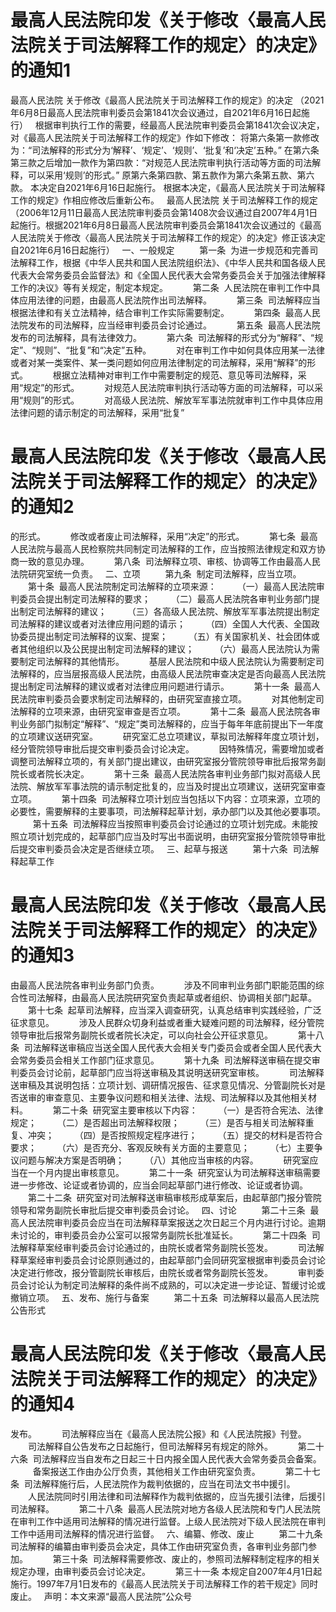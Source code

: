 # 最高人民法院印发《关于修改〈最高人民法院关于司法解释工作的规定〉的决定》的通知1

最高人民法院
关于修改《最高人民法院关于司法解释工作的规定》的决定
（2021年6月8日最高人民法院审判委员会第1841次会议通过，自2021年6月16日起施行）
 
根据审判执行工作的需要，经最高人民法院审判委员会第1841次会议决定，对《最高人民法院关于司法解释工作的规定》作如下修改：
将第六条第一款修改为：“司法解释的形式分为‘解释’、‘规定’、‘规则’、‘批复’和‘决定’五种。”
在第六条第三款之后增加一款作为第四款：“对规范人民法院审判执行活动等方面的司法解释，可以采用‘规则’的形式。”
原第六条第四款、第五款作为第六条第五款、第六款。
本决定自2021年6月16日起施行。
根据本决定，《最高人民法院关于司法解释工作的规定》作相应修改后重新公布。
 
最高人民法院
关于司法解释工作的规定
（2006年12月11日最高人民法院审判委员会第1408次会议通过自2007年4月1日起施行。根据2021年6月8日最高人民法院审判委员会第1841次会议通过的《最高人民法院关于修改〈最高人民法院关于司法解释工作的规定〉的决定》修正该决定自2021年6月16日起施行）
 
一、一般规定
 
　　第一条  为进一步规范和完善司法解释工作，根据《中华人民共和国人民法院组织法》、《中华人民共和国各级人民代表大会常务委员会监督法》和《全国人民代表大会常务委员会关于加强法律解释工作的决议》等有关规定，制定本规定。
 
　　第二条  人民法院在审判工作中具体应用法律的问题，由最高人民法院作出司法解释。
 
　　第三条  司法解释应当根据法律和有关立法精神，结合审判工作实际需要制定。
 
　　第四条  最高人民法院发布的司法解释，应当经审判委员会讨论通过。
 
　　第五条  最高人民法院发布的司法解释，具有法律效力。
 
　　第六条  司法解释的形式分为“解释”、“规定”、“规则”、“批复”和“决定”五种。
 
　　对在审判工作中如何具体应用某一法律或者对某一类案件、某一类问题如何应用法律制定的司法解释，采用“解释”的形式。
 
　　根据立法精神对审判工作中需要制定的规范、意见等司法解释，采用“规定”的形式。
 
　　对规范人民法院审判执行活动等方面的司法解释，可以采用“规则”的形式。
 
　　对高级人民法院、解放军军事法院就审判工作中具体应用法律问题的请示制定的司法解释，采用“批复”

# 最高人民法院印发《关于修改〈最高人民法院关于司法解释工作的规定〉的决定》的通知2

的形式。
 
　　修改或者废止司法解释，采用“决定”的形式。
 
　　第七条  最高人民法院与最高人民检察院共同制定司法解释的工作，应当按照法律规定和双方协商一致的意见办理。
 
　　第八条  司法解释立项、审核、协调等工作由最高人民法院研究室统一负责。
 
二、立项
 
　　第九条  制定司法解释，应当立项。
 
　　第十条  最高人民法院制定司法解释的立项来源：
 
　　（一）最高人民法院审判委员会提出制定司法解释的要求；
 
　　（二）最高人民法院各审判业务部门提出制定司法解释的建议；
 
　　（三）各高级人民法院、解放军军事法院提出制定司法解释的建议或者对法律应用问题的请示；
 
　　（四）全国人大代表、全国政协委员提出制定司法解释的议案、提案；
 
　　（五）有关国家机关、社会团体或者其他组织以及公民提出制定司法解释的建议；
 
　　（六）最高人民法院认为需要制定司法解释的其他情形。
 
　　基层人民法院和中级人民法院认为需要制定司法解释的，应当层报高级人民法院，由高级人民法院审查决定是否向最高人民法院提出制定司法解释的建议或者对法律应用问题进行请示。
 
　　第十一条  最高人民法院审判委员会要求制定司法解释的，由研究室直接立项。
 
　　对其他制定司法解释的立项来源，由研究室审查是否立项。
 
　　第十二条  最高人民法院各审判业务部门拟制定“解释”、“规定”类司法解释的，应当于每年年底前提出下一年度的立项建议送研究室。
 
　　研究室汇总立项建议，草拟司法解释年度立项计划，经分管院领导审批后提交审判委员会讨论决定。
 
　　因特殊情况，需要增加或者调整司法解释立项的，有关部门提出建议，由研究室报分管院领导审批后报常务副院长或者院长决定。
 
　　第十三条  最高人民法院各审判业务部门拟对高级人民法院、解放军军事法院的请示制定批复的，应当及时提出立项建议，送研究室审查立项。
 
　　第十四条  司法解释立项计划应当包括以下内容：立项来源，立项的必要性，需要解释的主要事项，司法解释起草计划，承办部门以及其他必要事项。
 
　　第十五条  司法解释应当按照审判委员会讨论通过的立项计划完成。未能按照立项计划完成的，起草部门应当及时写出书面说明，由研究室报分管院领导审批后提交审判委员会决定是否继续立项。
 
三、起草与报送
 
　　第十六条  司法解释起草工作

# 最高人民法院印发《关于修改〈最高人民法院关于司法解释工作的规定〉的决定》的通知3

由最高人民法院各审判业务部门负责。
 
　　涉及不同审判业务部门职能范围的综合性司法解释，由最高人民法院研究室负责起草或者组织、协调相关部门起草。
 
　　第十七条  起草司法解释，应当深入调查研究，认真总结审判实践经验，广泛征求意见。
 
　　涉及人民群众切身利益或者重大疑难问题的司法解释，经分管院领导审批后报常务副院长或者院长决定，可以向社会公开征求意见。
 
　　第十八条  司法解释送审稿应当送全国人民代表大会相关专门委员会或者全国人民代表大会常务委员会相关工作部门征求意见。
 
　　第十九条  司法解释送审稿在提交审判委员会讨论前，起草部门应当将送审稿及其说明送研究室审核。
 
　　司法解释送审稿及其说明包括：立项计划、调研情况报告、征求意见情况、分管副院长对是否送审的审查意见、主要争议问题和相关法律、法规、司法解释以及其他相关材料。
 
　　第二十条  研究室主要审核以下内容：
 
　　（一）是否符合宪法、法律规定；
 
　　（二）是否超出司法解释权限；
 
　　（三）是否与相关司法解释重复、冲突；
 
　　（四）是否按照规定程序进行；
 
　　（五）提交的材料是否符合要求；
 
　　（六）是否充分、客观反映有关方面的主要意见；
 
　　（七）主要争议问题与解决方案是否明确；
 
　　（八）其他应当审核的内容。
 
　　研究室应当在一个月内提出审核意见。
 
　　第二十一条  研究室认为司法解释送审稿需要进一步修改、论证或者协调的，应当会同起草部门进行修改、论证或者协调。
 
　　第二十二条  研究室对司法解释送审稿审核形成草案后，由起草部门报分管院领导和常务副院长审批后提交审判委员会讨论。
 
四、讨论
 
　　第二十三条  最高人民法院审判委员会应当在司法解释草案报送之次日起三个月内进行讨论。逾期未讨论的，审判委员会办公室可以报常务副院长批准延长。
 
　　第二十四条  司法解释草案经审判委员会讨论通过的，由院长或者常务副院长签发。
 
　　司法解释草案经审判委员会讨论原则通过的，由起草部门会同研究室根据审判委员会讨论决定进行修改，报分管副院长审核后，由院长或者常务副院长签发。
 
　　审判委员会讨论认为制定司法解释的条件尚不成熟的，可以决定进一步论证、暂缓讨论或撤销立项。
 
五、发布、施行与备案
 
　　第二十五条  司法解释以最高人民法院公告形式

# 最高人民法院印发《关于修改〈最高人民法院关于司法解释工作的规定〉的决定》的通知4

发布。
 
　　司法解释应当在《最高人民法院公报》和《人民法院报》刊登。
 
　　司法解释自公告发布之日起施行，但司法解释另有规定的除外。
 
　　第二十六条  司法解释应当自发布之日起三十日内报全国人民代表大会常务委员会备案。
 
　　备案报送工作由办公厅负责，其他相关工作由研究室负责。
 
　　第二十七条  司法解释施行后，人民法院作为裁判依据的，应当在司法文书中援引。
 
　　人民法院同时引用法律和司法解释作为裁判依据的，应当先援引法律，后援引司法解释。
 
　　第二十八条  最高人民法院对地方各级人民法院和专门人民法院在审判工作中适用司法解释的情况进行监督。上级人民法院对下级人民法院在审判工作中适用司法解释的情况进行监督。
 
六、编纂、修改、废止
 
　　第二十九条  司法解释的编纂由审判委员会决定，具体工作由研究室负责，各审判业务部门参加。
 
　　第三十条  司法解释需要修改、废止的，参照司法解释制定程序的相关规定办理，由审判委员会讨论决定。
 
　　第三十一条 本规定自2007年4月1日起施行。1997年7月1日发布的《最高人民法院关于司法解释工作的若干规定》同时废止。
 
声明：本文来源“最高人民法院”公众号
 


